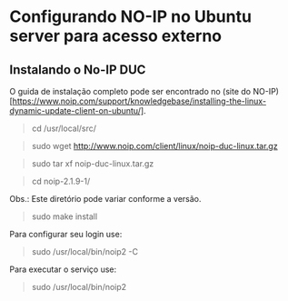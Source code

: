 # Configurando NO-IP no Ubuntu server para acesso externo

## Instalando o No-IP DUC

O guida de instalação completo pode ser encontrado no (site do NO-IP)[https://www.noip.com/support/knowledgebase/installing-the-linux-dynamic-update-client-on-ubuntu/].

> cd /usr/local/src/

> sudo wget http://www.noip.com/client/linux/noip-duc-linux.tar.gz

> sudo tar xf noip-duc-linux.tar.gz

> cd noip-2.1.9-1/

Obs.: Este diretório pode variar conforme a versão.

> sudo make install

Para configurar seu login use:

> sudo /usr/local/bin/noip2 -C

Para executar o serviço use:

> sudo /usr/local/bin/noip2

